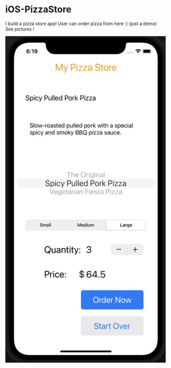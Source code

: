 # iOS-PizzaStore
I build a pizza store app! User can order pizza from here :) (just a demo)
See pictures !


![alt text](https://github.com/davidzhutoronto/iOS-PizzaStore/blob/main/1.png)
